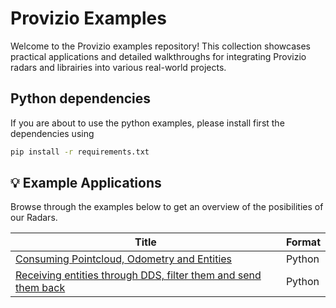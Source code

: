 # Provizio Examples
Welcome to the Provizio examples repository! This collection showcases practical applications and detailed walkthroughs for integrating Provizio radars and librairies into various real-world projects.

## Python dependencies
If you are about to use the python examples, please install first the dependencies using 
```bash
pip install -r requirements.txt
```

## 💡 Example Applications
Browse through the examples below to get an overview of the posibilities of our Radars. 

| Title                                                                                                                                     | Format                   
| ----------------------------------------------------------------------------------------------------------------------------------------- | -------------------------- 
| [Consuming Pointcloud, Odometry and Entities](./dds_example_odometry_pointcloud_entities.py)                                              | Python            
| [Receiving entities through DDS, filter them and send them back](./dds_example_odometry_pointcloud_entities.py)                           | Python                
